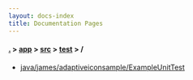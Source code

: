 ```yaml
---
layout: docs-index
title: Documentation Pages
---
```

#### [.](./../../../index) > [app](./../../index) > [src](./../index) > [test](./index) > **/**

- [java/james/adaptiveiconsample/ExampleUnitTest](java/james/adaptiveiconsample/ExampleUnitTest)
